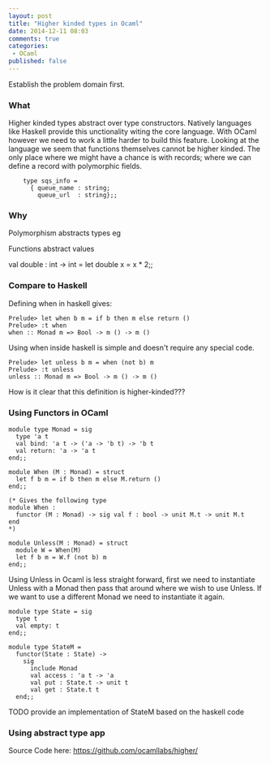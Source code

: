```yaml
---
layout: post
title: "Higher kinded types in Ocaml"
date: 2014-12-11 08:03
comments: true
categories:
 - OCaml
published: false
---
```


Establish the problem domain first.

### What
Higher kinded types abstract over type constructors. Natively languages like
Haskell provide this unctionality witing the core language. With OCaml however
we need to work a little harder to build this feature. Looking at the language
we seem that functions themselves cannot be higher kinded. The only place where
we might have a chance is with records; where we can define a record with
polymorphic fields.

```
    type sqs_info =
      { queue_name : string;
        queue_url  : string};;
```

### Why

Polymorphism abstracts types eg

Functions abstract values

val double : int -> int = <fun>
let double x = x * 2;;

### Compare to Haskell

Defining when in haskell gives:

    Prelude> let when b m = if b then m else return ()
    Prelude> :t when
    when :: Monad m => Bool -> m () -> m ()

Using when inside haskell is simple and doesn't require any special code.

    Prelude> let unless b m = when (not b) m
    Prelude> :t unless
    unless :: Monad m => Bool -> m () -> m ()

How is it clear that this definition is higher-kinded???
### Using Functors in OCaml

    module type Monad = sig
      type 'a t
      val bind: 'a t -> ('a -> 'b t) -> 'b t
      val return: 'a -> 'a t
    end;;

    module When (M : Monad) = struct
      let f b m = if b then m else M.return ()
    end;;

    (* Gives the following type
    module When :
      functor (M : Monad) -> sig val f : bool -> unit M.t -> unit M.t
    end
    *)

    module Unless(M : Monad) = struct
      module W = When(M)
      let f b m = W.f (not b) m
    end;;

Using Unless in Ocaml is less straight forward, first we need to instantiate
Unless with a Monad then pass that around where we wish to use Unless. If we
want to use a different Monad we need to instantiate it again.

    module type State = sig
      type t
      val empty: t
    end;;

    module type StateM =
      functor(State : State) ->
        sig
          include Monad
          val access : 'a t -> 'a
          val put : State.t -> unit t
          val get : State.t t
      end;;

TODO provide an implementation of StateM based on the haskell code


### Using abstract type app

Source Code here:
https://github.com/ocamllabs/higher/
